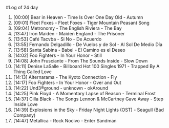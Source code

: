 #Log of 24 day

1. [00:00] Bear in Heaven - Time Is Over One Day Old - Autumn
1. [09:01] Fleet Foxes - Fleet Foxes - Tiger Mountain Peasant Song
1. [09:04] Metronomy - The English Riviera - The Bay
1. [13:47] Iron Maiden - Maiden England - The Prisoner
1. [13:53] Café Tacvba - Si No - De Acuerdo
1. [13:55] Fernando Delgadillo - De Vuelos y de Sol - Al Sol De Medio Día
1. [13:58] Santa Sabina - Babel - El Camino es el Deseo
1. [14:02] Foo Fighters - In Your Honor - Still
1. [14:08] John Frusciante - From The Sounds Inside - Slow Down
1. [14:11] Denise LaSalle - Billboard Hot 100 Singles 1971 - Trapped By A Thing Called Love
1. [14:13] Alternarama - The Kyoto Connection - Fly
1. [14:17] Foo Fighters - In Your Honor - Over and Out
1. [14:22] Und3®ground - unknown - okAround
1. [14:25] Pink Floyd - A Momentary Lapse of Reason - Terminal Frost
1. [14:37] Cilla Black - The Songs Lennon & McCartney Gave Away - Step Inside Love
1. [14:39] Explosions in the Sky - Friday Night Lights (OST) - Seagull (Bad Company)
1. [14:47] Metallica - Rock Nocivo - Enter Sandman
